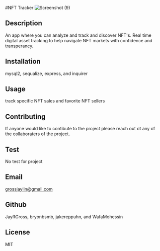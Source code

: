 

#NFT Tracker
![Screenshot (9)](https://user-images.githubusercontent.com/85857472/141223626-d6d8219b-f535-4410-86c3-94baa76a987a.png)

## Description
An app where you can analyze and track and discover NFT's. Real time digital asset tracking to help navigate NFT markets with confidence and transperancy.
## Installation
mysql2, sequalize, express, and inquirer    
## Usage
track specific NFT sales and favorite NFT sellers
## Contributing
If anyone would like to contibute to the project please reach out ot any of the collaboraters of the project.
## Test
No test for project
## Email
grossjaylin@gmail.com
## Github
JayRGross, bryonbsmb, jakereppuhn, and WafaMohessin
## License
MIT
